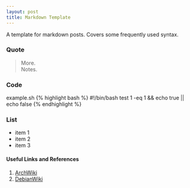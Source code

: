 ```yaml
---
layout: post
title: Markdown Template
---
```

A template for markdown posts. Covers some frequently used syntax.

### Quote
> More.  
> Notes.

### Code
example.sh
{% highlight bash %}
    #!/bin/bash
    test 1 -eq 1 && echo true || echo false
{% endhighlight %}

### List
- item 1
- item 2
- item 3

#### Useful Links and References
1. [ArchWiki](http://wiki.archlinux.org "Alt Title")
2. [DebianWiki](http://wiki.archlinux.org)


